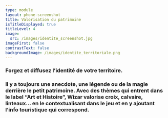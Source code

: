 ```yaml
---
type: module
layout: phone-screenshot
title: Valorisation du patrimoine
isTitleDisplayed: true
titleLevel: 4
image:
  src: /images/identite_screenshot.jpg
imageFirst: false
contrastText: false
backgroundImage: /images/identite_territoriale.png
---
```

### Forgez et diffusez l’identité de votre territoire.
### Il y a toujours une anecdote, une légende ou de la magie derrière le petit patrimoine. Avec des thèmes qui entrent dans le label “Art et Histoire”, Wizar valorise croix, calvaire, linteaux... en le contextualisant dans le jeu et en y ajoutant l’info touristique qui correspond.  
